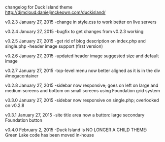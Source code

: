 changelog for Duck Island theme http://djmcloud.danieljmckeown.com/duckisland/

v0.2.3
January 27, 2015
-change in style.css to work better on live servers

v0.2.4
January 27, 2015
-bugfix to get changes from v0.2.3 working

v0.2.5
January 27, 2015
-get rid of blog description on index.php and single.php
-header image support (first version)

v0.2.6
January 27, 2015
-updated header image suggested size and default image

v0.2.7
January 27, 2015
-top-level menu now better aligned as it is in the div #megacontainer

v0.2.8
January 27, 2015
-sidebar now responsive; goes on left on large and medium screens and 
	bottom on small screens using Foundation grid system

v0.3.0
January 27, 2015
-sidebar now responsive on single.php; overlooked on v0.2.8

v0.3.1
January 27, 2015
-site title area now a button: large secondary Foundation button

v0.4.0
February 2, 2015
-Duck Island is NO LONGER A CHILD THEME:
	Green Lake code has been moved in-house


